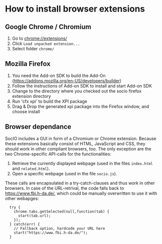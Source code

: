 How to install browser extensions
=================================


Google Chrome / Chromium
------------------------

1. Go to <chrome://extensions/>
2. Click `Load unpacked extension...`
3. Select folder `chrome/`


Mozilla Firefox 
------------------------

1. You need the Add-on SDK to build the Add-On (https://addons.mozilla.org/en-US/developers/builder)
2. Follow the instructions of Add-on SDK to install and start Add-on SDK
3. Change to the directory where you checked out the socio firefox extension directory
4. Run 'cfx xpi' to build the XPI package
5. Drag & Drop the generated xpi package into the Firefox window, and choose install




Browser dependance
------------------
SocIO includes a GUI in form of a Chromium or Chrome extension. Because these extensions basically consist of HTML, JavaScript and CSS, they should work in other compliant browsers, too. The only exception are the two Chrome-specific API-calls for the functionalities:

1. Retrieve the currently displayed webpage (used in the files `index.html` and `related.html`).
2. Open a specific webpage (used in the file `socio.js`).

These calls are encapsulated in a try-catch-clauses and thus work in other browsers. In case of the URL-retrival, the code falls back to <https://www.fbi.h-da.de/>, which could be manually overwritten to use it with other webapges:

	  try {
        chrome.tabs.getSelected(null,function(tab) {
          start(tab.url);
        });
      } catch(err) {
        // Fallback option, hardcode your URL here
        start("https://www.fbi.h-da.de/");
      }



